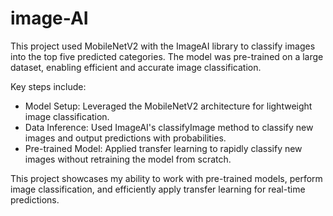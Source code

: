 # image-AI
This project used MobileNetV2 with the ImageAI library to classify images into the top five predicted categories. The model was pre-trained on a large dataset, enabling efficient and accurate image classification.

Key steps include:

- Model Setup: Leveraged the MobileNetV2 architecture for lightweight image classification.
- Data Inference: Used ImageAI's classifyImage method to classify new images and output predictions with probabilities.
- Pre-trained Model: Applied transfer learning to rapidly classify new images without retraining the model from scratch.

This project showcases my ability to work with pre-trained models, perform image classification, and efficiently apply transfer learning for real-time predictions.

